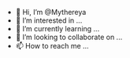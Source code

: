 - 👋 Hi, I’m @Mythereya
- 👀 I’m interested in ...
- 🌱 I’m currently learning ...
- 💞️ I’m looking to collaborate on ...
- 📫 How to reach me ...

<!---
Mythereya/Mythereya is a ✨ special ✨ repository because it
---> 
